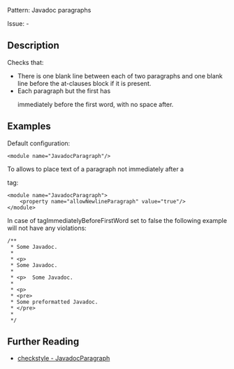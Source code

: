 Pattern: Javadoc paragraphs

Issue: -

## Description

Checks that: 

  - There is one blank line between each of two paragraphs and one blank line before the at-clauses block if it is present. 
  - Each paragraph but the first has <p> immediately before the first word, with no space after. 

## Examples

Default configuration: 
    
    
    <module name="JavadocParagraph"/>
            

To allows to place text of a paragraph not immediately after a <p> tag: 
    
    
    <module name="JavadocParagraph">
        <property name="allowNewlineParagraph" value="true"/>
    </module>
            

In case of tagImmediatelyBeforeFirstWord set to false the following example will not have any violations: 
    
    
    /**
     * Some Javadoc.
     *
     * <p>
     * Some Javadoc.
     *
     * <p>  Some Javadoc.
     *
     * <p>
     * <pre>
     * Some preformatted Javadoc.
     * </pre>
     *
     */

## Further Reading

* [checkstyle - JavadocParagraph](http://checkstyle.sourceforge.net/config_javadoc.html#JavadocParagraph)